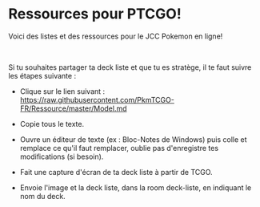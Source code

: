 # Ressources pour PTCGO!

Voici des listes et des ressources pour le JCC Pokemon en ligne!

<br>

Si tu souhaites partager ta deck liste et que tu es stratège, il te faut suivre les étapes suivante :

* Clique sur le lien suivant : https://raw.githubusercontent.com/PkmTCGO-FR/Ressource/master/Model.md

* Copie tous le texte.

* Ouvre un éditeur de texte (ex : Bloc-Notes de Windows) puis colle et  remplace ce qu'il faut remplacer, oublie pas d'enregistre tes modifications (si besoin).

* Fait une capture d'écran de ta deck liste à partir de TCGO.

* Envoie l'image et la deck liste, dans la room deck-liste, en indiquant le nom du deck. 
